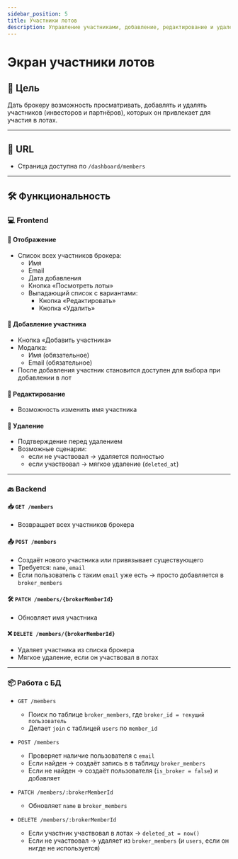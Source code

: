 ```yaml
---
sidebar_position: 5
title: Участники лотов
description: Управление участниками, добавление, редактирование и удаление
---
```


# Экран участники лотов

## 🎯 Цель

Дать брокеру возможность просматривать, добавлять и удалять участников (инвесторов и партнёров), которых он привлекает
для участия в лотах.

---

## 🔗 URL

- Страница доступна по `/dashboard/members`

---

## 🛠️ Функциональность

### 💻 Frontend

#### 🔹 Отображение

- Список всех участников брокера:
    - Имя
    - Email
    - Дата добавления
    - Кнопка «Посмотреть лоты»
    - Выпадающий список с вариантами:
        - Кнопка «Редактировать»
        - Кнопка «Удалить»

#### 🔹 Добавление участника

- Кнопка «Добавить участника»
- Модалка:
    - Имя (обязательное)
    - Email (обязательное)
- После добавления участник становится доступен для выбора при добавлении в лот

#### 🔹 Редактирование

- Возможность изменить имя участника

#### 🔹 Удаление

- Подтверждение перед удалением
- Возможные сценарии:
    - если не участвовал → удаляется полностью
    - если участвовал → мягкое удаление (`deleted_at`)

---

### 🔙 Backend

#### 📥 `GET /members`

- Возвращает всех участников брокера

#### 📤 `POST /members`

- Создаёт нового участника или привязывает существующего
- Требуется: `name`, `email`
- Если пользователь с таким `email` уже есть → просто добавляется в `broker_members`

#### 🛠 `PATCH /members/{brokerMemberId}`

- Обновляет имя участника

#### ❌ `DELETE /members/{brokerMemberId}`

- Удаляет участника из списка брокера
- Мягкое удаление, если он участвовал в лотах

---

### 📦 Работа с БД

- `GET /members`
    - Поиск по таблице `broker_members`, где `broker_id = текущий пользователь`
    - Делает `join` с таблицей `users` по `member_id`

- `POST /members`
    - Проверяет наличие пользователя с `email`
    - Если найден → создаёт запись в в таблицу `broker_members`
    - Если не найден → создаёт пользователя (`is_broker = false`) и добавляет

- `PATCH /members/:brokerMemberId`
    - Обновляет `name` в `broker_members`

- `DELETE /members/:brokerMemberId`
    - Если участник участвовал в лотах → `deleted_at = now()`
    - Если не участвовал → удаляет из `broker_members` (и `users`, если он нигде не используется)